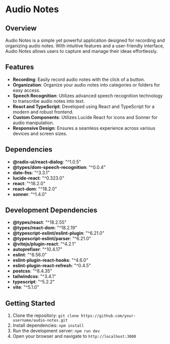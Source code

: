 # Audio Notes

## Overview
Audio Notes is a simple yet powerful application designed for recording and organizing audio notes. With intuitive features and a user-friendly interface, Audio Notes allows users to capture and manage their ideas effortlessly.

## Features
- **Recording**: Easily record audio notes with the click of a button.
- **Organization**: Organize your audio notes into categories or folders for easy access.
- **Speech Recognition**: Utilizes advanced speech recognition technology to transcribe audio notes into text.
- **React and TypeScript**: Developed using React and TypeScript for a modern and robust frontend.
- **Custom Components**: Utilizes Lucide React for icons and Sonner for audio manipulation.
- **Responsive Design**: Ensures a seamless experience across various devices and screen sizes.

## Dependencies
- **@radix-ui/react-dialog**: "^1.0.5"
- **@types/dom-speech-recognition**: "^0.0.4"
- **date-fns**: "^3.3.1"
- **lucide-react**: "^0.323.0"
- **react**: "^18.2.0"
- **react-dom**: "^18.2.0"
- **sonner**: "^1.4.0"

## Development Dependencies
- **@types/react**: "^18.2.55"
- **@types/react-dom**: "^18.2.19"
- **@typescript-eslint/eslint-plugin**: "^6.21.0"
- **@typescript-eslint/parser**: "^6.21.0"
- **@vitejs/plugin-react**: "^4.2.1"
- **autoprefixer**: "^10.4.17"
- **eslint**: "^8.56.0"
- **eslint-plugin-react-hooks**: "^4.6.0"
- **eslint-plugin-react-refresh**: "^0.4.5"
- **postcss**: "^8.4.35"
- **tailwindcss**: "^3.4.1"
- **typescript**: "^5.2.2"
- **vite**: "^5.1.0"

## Getting Started
1. Clone the repository: `git clone https://github.com/your-username/audio-notes.git`
2. Install dependencies: `npm install`
3. Run the development server: `npm run dev`
4. Open your browser and navigate to `http://localhost:3000`
